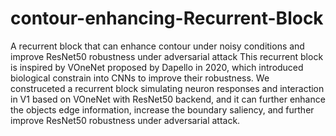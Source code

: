 # contour-enhancing-Recurrent-Block
A recurrent block that can enhance contour under noisy conditions and improve ResNet50 robustness under adversarial attack
This recurrent block is inspired by VOneNet proposed by Dapello in 2020, which introduced biological constrain into CNNs to improve their robustness. We construceted a recurrent block simulating neuron responses and interaction in V1 based on VOneNet with ResNet50 backend,  and it can further enhance the objects edge information, increase the boundary saliency, and further improve ResNet50 robustness under adversarial attack.
